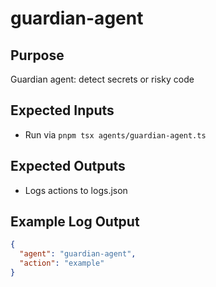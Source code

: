 # guardian-agent

## Purpose
Guardian agent: detect secrets or risky code

## Expected Inputs
- Run via `pnpm tsx agents/guardian-agent.ts`

## Expected Outputs
- Logs actions to logs.json

## Example Log Output
```json
{
  "agent": "guardian-agent",
  "action": "example"
}
```
